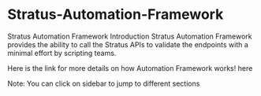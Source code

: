 # Stratus-Automation-Framework
Stratus Automation Framework
Introduction
Stratus Automation Framework provides the ability to call the Stratus APIs to validate the endpoints with a minimal effort by scripting teams.

Here is the link for more details on how Automation Framework works! here

Note: You can click on sidebar to jump to different sections
